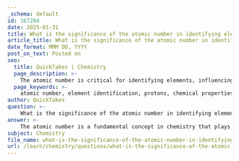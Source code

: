 ```yaml
---
_schema: default
id: 167284
date: 2025-01-31
title: What is the significance of the atomic number in identifying elements?
article_title: What is the significance of the atomic number in identifying elements?
date_format: MMM DD, YYYY
post_on_text: Posted on
seo:
  title: QuickTakes | Chemistry
  page_description: >-
    The atomic number is critical for identifying elements, influencing their chemical properties, and organizing the periodic table. It determines the number of protons in an atom and affects periodic trends and isotopes.
  page_keywords: >-
    atomic number, element identification, protons, chemical properties, periodic table, electron configuration, periodic trends, isotopes, atomic mass, stability, chemistry
author: QuickTakes
question: >-
    What is the significance of the atomic number in identifying elements?
answer: >-
    The atomic number is a fundamental concept in chemistry that plays a crucial role in identifying elements. It is defined as the number of protons present in the nucleus of an atom of an element, and it is denoted by the symbol 'Z'. Each element has a unique atomic number, meaning that no two elements can share the same atomic number. For example, hydrogen has an atomic number of 1, indicating it has one proton, while carbon has an atomic number of 6, which means it has six protons.\n\nThe significance of the atomic number extends beyond mere identification. Here are several key points regarding its importance:\n\n1. **Element Identification**: The atomic number is the primary means of identifying an element. It determines the element's identity and is the basis for the organization of the periodic table, which is arranged in order of increasing atomic number.\n\n2. **Chemical Properties**: The atomic number directly influences the chemical properties of an element. It determines the number of electrons in a neutral atom, which in turn defines the atom's electron configuration. The arrangement of electrons, particularly the valence electrons, dictates how an atom interacts with other atoms and the types of chemical bonds it can form.\n\n3. **Periodic Trends**: The periodic table is structured based on atomic numbers, allowing for the observation of periodic trends in chemical properties. Elements with similar valence electron configurations are grouped together, exhibiting similar chemical behaviors. For instance, elements in the same group of the periodic table often share similar reactivity and bonding characteristics.\n\n4. **Stability and Isotopes**: While the atomic number defines the element, the number of neutrons (which, along with protons, contributes to the atomic mass) can affect the stability of the nucleus. Isotopes of an element have the same atomic number but different mass numbers due to varying neutron counts, which can influence their stability and radioactivity.\n\n5. **Foundation of Modern Chemistry**: The atomic number is essential for understanding the structure of atoms and the nature of elements. It serves as a cornerstone for various fields of chemistry, including organic, inorganic, and physical chemistry.\n\nIn summary, the atomic number is not only a unique identifier for each element but also a critical factor in determining the chemical properties, behavior, and stability of atoms. Its role in the organization of the periodic table further underscores its significance in the study of chemistry.
subject: Chemistry
file_name: what-is-the-significance-of-the-atomic-number-in-identifying-elements.md
url: /learn/chemistry/questions/what-is-the-significance-of-the-atomic-number-in-identifying-elements
---
```


&nbsp;